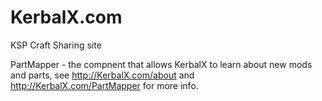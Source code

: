 KerbalX.com
=======

KSP Craft Sharing site

PartMapper - the compnent that allows KerbalX to learn about new mods and parts, see http://KerbalX.com/about and http://KerbalX.com/PartMapper for more info.
